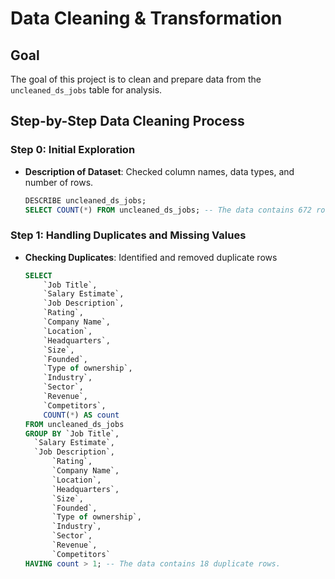 # Data Cleaning & Transformation

## Goal
The goal of this project is to clean and prepare data from the `uncleaned_ds_jobs` table for analysis.

## Step-by-Step Data Cleaning Process

### Step 0: Initial Exploration
- **Description of Dataset**: Checked column names, data types, and number of rows.
  ```sql
  DESCRIBE uncleaned_ds_jobs;
  SELECT COUNT(*) FROM uncleaned_ds_jobs; -- The data contains 672 rows.
  ```
### Step 1: Handling Duplicates and Missing Values
- **Checking Duplicates**: Identified and removed duplicate rows
  ```sql
  SELECT
      `Job Title`,
      `Salary Estimate`,
      `Job Description`,
      `Rating`,
      `Company Name`,
      `Location`,
      `Headquarters`,
      `Size`,
      `Founded`,
      `Type of ownership`,
      `Industry`,
      `Sector`,
      `Revenue`,
      `Competitors`,
      COUNT(*) AS count
  FROM uncleaned_ds_jobs
  GROUP BY `Job Title`,
  	`Salary Estimate`,
  	`Job Description`,
    	`Rating`,
    	`Company Name`,
    	`Location`,
    	`Headquarters`,
    	`Size`,
    	`Founded`,
    	`Type of ownership`,
    	`Industry`,
    	`Sector`,
    	`Revenue`,
    	`Competitors`
  HAVING count > 1; -- The data contains 18 duplicate rows.
```
